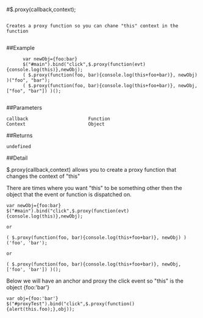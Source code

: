 #$.proxy(callback,context);

```

Creates a proxy function so you can chane "this" context in the function
  
```

##Example

```
      var newObj={foo:bar}
      $("#main").bind("click",$.proxy(function(evt){console.log(this)},newObj);
      ( $.proxy(function(foo, bar){console.log(this+foo+bar)}, newObj) )("foo", "bar");
      ( $.proxy(function(foo, bar){console.log(this+foo+bar)}, newObj, ["foo", "bar"]) )();
  
```


##Parameters

```
callback                      Function
Context                       Object

```

##Returns

```
undefined
```

##Detail

$.proxy(callback,context) allows you to create a proxy function that changes the context of "this"

There are times where you want "this" to be something other then the object that the event or function is dispatched on.


```
var newObj={foo:bar}
$("#main").bind("click",$.proxy(function(evt){console.log(this)},newObj);

or

( $.proxy(function(foo, bar){console.log(this+foo+bar)}, newObj) )('foo', 'bar');

or

( $.proxy(function(foo, bar){console.log(this+foo+bar)}, newObj, ['foo', 'bar']) )();
```

Below we will have an anchor and proxy the click event so "this" is the object {foo:'bar'}

```
var obj={foo:'bar'}
$("#proxyTest").bind("click",$.proxy(function(){alert(this.foo);},obj));
```
